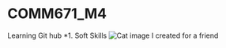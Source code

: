 # COMM671_M4
Learning Git hub
*1. Soft Skills
![Cat image I created for a friend](https://ingridhernandez55.com/Imagesportfolio/MichelleCat.png)
